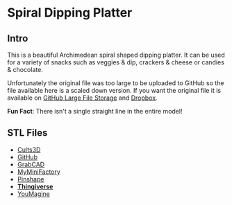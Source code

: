 # Spiral Dipping Platter

## Intro

This is a beautiful Archimedean spiral shaped dipping platter. It can be used for a variety of snacks such as veggies & dip, crackers & cheese or candies & chocolate.

Unfortunately the original file was too large to be uploaded to GitHub so the file available here is a scaled down version. If you want the original file it is available on [GitHub Large File Storage](https://github.com/jgphilpott/git-lfs/raw/main/STLs/Spiral%20Platter.stl) and [Dropbox](https://www.dropbox.com/s/sowgsfuincdkv25/Spiral%20Platter.stl?dl=0).

**Fun Fact**: There isn't a single straight line in the entire model!

## STL Files

 - [Cults3D](https://cults3d.com/en/3d-model/home/spiral-dipping-platter)
 - [GitHub](https://github.com/jgphilpott/things/tree/main/household/kitchen/platters/spiral/stl)
 - [GrabCAD](https://grabcad.com/library/spiral-dipping-platter-1)
 - [MyMiniFactory](https://www.myminifactory.com/object/3d-print-spiral-dipping-platter-240279)
 - [Pinshape](https://pinshape.com/items/111797-3d-printed-spiral-dipping-platter)
 - **[Thingiverse](https://www.thingiverse.com/thing:5468188)**
 - [YouMagine](https://www.youmagine.com/designs/spiral-dipping-platter)